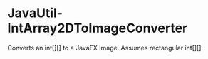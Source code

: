 # JavaUtil-IntArray2DToImageConverter
Converts an int[][] to a JavaFX Image. Assumes rectangular int[][]
